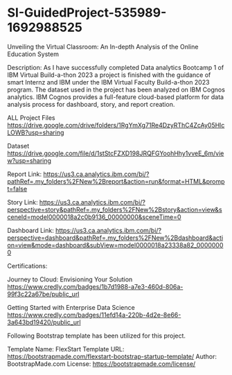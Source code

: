 # SI-GuidedProject-535989-1692988525
Unveiling the Virtual Classroom: An In-depth Analysis of the Online Education System

Description: As I have successfully completed Data analytics Bootcamp 1 of IBM Virtual Build-a-thon 2023 a project is finished with the guidance of smart Internz and IBM under the IBM Virtual Faculty Build-a-thon 2023 program. The dataset used in the project has been analyzed on IBM Cognos analytics. IBM Cognos provides a full-feature cloud-based platform for data analysis process for dashboard, story, and report creation.

ALL Project Files  https://drive.google.com/drive/folders/1RgYmXg71Re4DzyRThC4ZcAy05HlcLOWB?usp=sharing

Dataset  https://drive.google.com/file/d/1stStcFZXD198JRQFGYoohHhy1vveE_6m/view?usp=sharing

Report Link: https://us3.ca.analytics.ibm.com/bi/?pathRef=.my_folders%2FNew%2Breport&action=run&format=HTML&prompt=false

Story Link: https://us3.ca.analytics.ibm.com/bi/?perspective=story&pathRef=.my_folders%2FNew%2Bstory&action=view&sceneId=model0000018a2c0b9136_00000000&sceneTime=0

Dashboard Link: https://us3.ca.analytics.ibm.com/bi/?perspective=dashboard&pathRef=.my_folders%2FNew%2Bdashboard&action=view&mode=dashboard&subView=model0000018a23338a82_00000000

Certifications:

Journey to Cloud: Envisioning Your Solution https://www.credly.com/badges/1b7d1988-a7e3-460d-806a-99f3c22a67be/public_url

Getting Started with Enterprise Data Science  https://www.credly.com/badges/11efd14a-220b-4d2e-8e66-3a643bd19420/public_url

Following Bootstrap template has been utilized for this project.

Template Name: FlexStart
Template URL: https://bootstrapmade.com/flexstart-bootstrap-startup-template/
Author: BootstrapMade.com
License: https://bootstrapmade.com/license/

